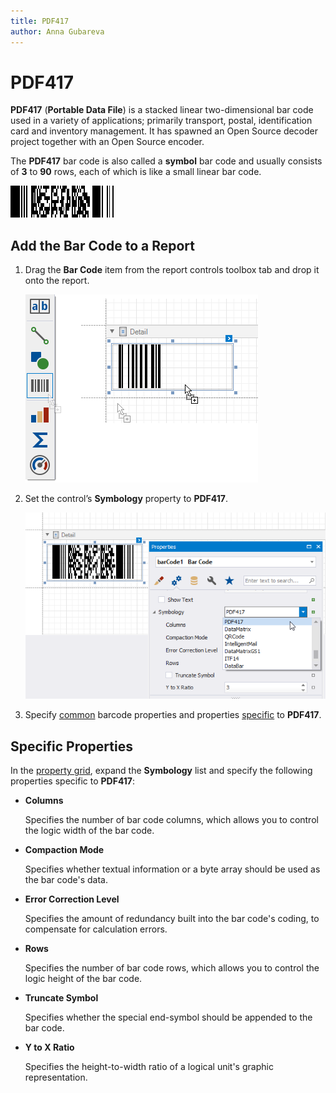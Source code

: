 ```yaml
---
title: PDF417
author: Anna Gubareva
---
```

# PDF417

**PDF417** (**Portable Data File**) is a stacked linear two-dimensional bar code used in a variety of applications; primarily transport, postal, identification card and inventory management. It has spawned an Open Source decoder project together with an Open Source encoder.

The **PDF417** bar code is also called a **symbol** bar code and usually consists of **3** to **90** rows, each of which is like a small linear bar code.

![](../../../../../images/eurd-win-bar-code-pdf417.png)

## Add the Bar Code to a Report

1. Drag the **Bar Code** item from the report controls toolbox tab and drop it onto the report. 

    ![](../../../../../images/drag-and-drop-barcode.png)

2. Set the control’s **Symbology** property to **PDF417**. 

    ![](../../../../../images/pdf417-in-designer.png)

3. Specify [common](add-bar-codes-to-a-report.md) barcode properties and properties [specific](#specific-properties) to **PDF417**.

## Specific Properties

In the [property grid](../../report-designer-tools/ui-panels/property-grid-tabbed-view.md), expand the **Symbology** list and specify the following properties specific to **PDF417**:

* **Columns**

    Specifies the number of bar code columns, which allows you to control the logic width of the bar code.

* **Compaction Mode**

    Specifies whether textual information or a byte array should be used as the bar code's data.

* **Error Correction Level**

    Specifies the amount of redundancy built into the bar code's coding, to compensate for calculation errors.

* **Rows**

    Specifies the number of bar code rows, which allows you to control the logic height of the bar code.

* **Truncate Symbol**

    Specifies whether the special end-symbol should be appended to the bar code.

* **Y to X Ratio**

    Specifies the height-to-width ratio of a logical unit's graphic representation.